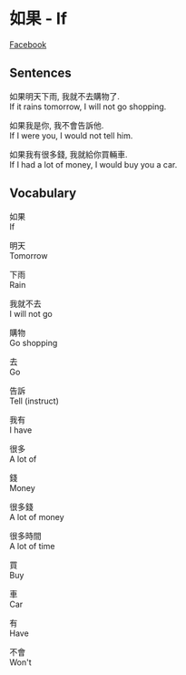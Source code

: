 如果 - If
=====


[Facebook](https://www.facebook.com/LearningChineseOnTheGo/videos/162880454398510/)


## Sentences


如果明天下雨, 我就不去購物了.  
If it rains tomorrow, I will not go shopping.


如果我是你, 我不會告訴他.  
If I were you, I would not tell him.


如果我有很多錢, 我就給你買輛車.  
If I had a lot of money, I would buy you a car.


## Vocabulary


如果  
If


明天  
Tomorrow


下雨  
Rain


我就不去  
I will not go


購物  
Go shopping


去  
Go


告訴  
Tell (instruct)


我有  
I have


很多  
A lot of


錢  
Money


很多錢   
A lot of money


很多時間  
A lot of time


買  
Buy


車  
Car


有  
Have


不會  
Won't
